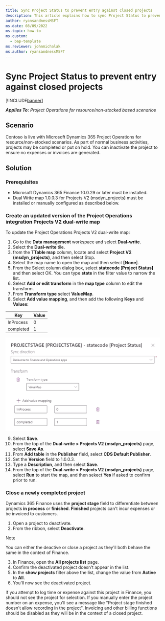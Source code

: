 ```yaml
---
title: Sync Project Status to prevent entry against closed projects
description: This article explains how to sync Project Status to prevent entry against inactive or closed projects.
author: ryansandnessMSFT
ms.date: 08/09/2022
ms.topic: how-to
ms.custom: 
  - bap-template
ms.reviewer: johnmichalak
ms.author: ryansandnessMSFT
---
```


# Sync Project Status to prevent entry against closed projects

[!INCLUDE[banner](../includes/banner.md)]

_**Applies To:** Project Operations for resource/non-stocked based scenarios_

## Scenario

Contoso is live with Microsoft Dynamics 365 Project Operations for resource/non-stocked scenarios. As part of normal business activities, projects may be completed or put on hold. You can inactivate the project to ensure no expenses or invoices are generated.

## Solution

### Prerequisites

-   Microsoft Dynamics 365 Finance 10.0.29 or later must be installed.
-   Dual Write map 1.0.0.3 for Projects V2 (msdyn\_projects) must be installed or manually configured as described below.

### Create an updated version of the Project Operations integration Projects V2 dual-write map

To update the Project Operations Projects V2 dual-write map:

1. Go to the **Data management** workspace and select **Dual-write**.
2. Select the **Dual-write** tile.
3. from the T**Table map** column, locate and select **Project V2 (msdyn\_projects)**, and then select Stop.
4. Select the map name to open the map and then select **[None]**.
5. From the Select column dialog box, select **statecode \[Project Status\]** and then select OK. You can type **state** in the filter value to narrow the list.
6.  Select **Add or edit transform** in the **map type** column to edit the transform.
7.  From **Transform type** select **ValueMap**.
8.  Select **Add value mapping**, and then add the following **Keys** and **Values**:

   Key       | Value 
   ----------|-------
   InProcess | 0     
   completed | 1     

![Screenshot showing Dual-write mapping](media/projectstage-dw-mapping.png)

9. Select **Save**.
10. From the top of the **Dual-write > Projects V2 (msdyn_projects)** page, select **Save As**.
11. From **Add table** in the **Publisher** field, select **CDS Default Publisher**.
12. Set the **Version** field to 1.0.0.3.
13. Type a **Description**, and then select **Save**.
14. From the top of the **Dual-write > Projects V2 (msdyn_projects)** page, select **Run** to start the map, and then sekect **Yes** if asked to confirm prior to run. 

### Close a newly completed project

Dynamics 365 Finance uses the **project stage** field to differentiate between projects **in process** or **finished**. **Finished** projects can't incur expenses or be invoiced to customers.

1. Open a project to deactivate.
2. From the ribbon, select **Deactivate**.

> [!NOTE]
> You can either the deactive or close a project as they'll both behave the same in the context of Finance.

3. In Finance, open the **All projects list** page.
4. Confirm the deactivated project doesn't appear in the list.
5. In the **show projects** filter above the list, change the value from **Active** to **All**.
6. You'll now see the deactivated project.

If you attempt to log time or expense against this project in Finance, you should not see the project for selection. If you manually enter the project number on an expense, you'll see a message like "Project stage finished doesn't allow recording in the project". Invoicing and other billing functions should be disabled as they will be in the context of a closed project.

